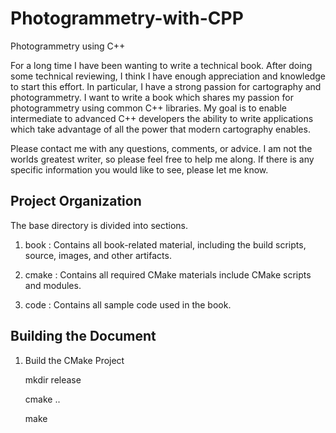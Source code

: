 # Photogrammetry-with-CPP
Photogrammetry using C++

For a long time I have been wanting to write a technical book.  After doing some 
technical reviewing, I think I have enough appreciation and knowledge to start
this effort.  In particular, I have a strong passion for cartography and 
photogrammetry.  I want to write a book which shares my passion for photogrammetry
using common C++ libraries.  My goal is to enable intermediate to advanced
C++ developers the ability to write applications which take advantage of
all the power that modern cartography enables. 


Please contact me with any questions, comments, or advice.  I am not the worlds
greatest writer, so please feel free to help me along.  If there is any specific
information you would like to see, please let me know. 

## Project Organization

The base directory is divided into sections. 

1.  book : Contains all book-related material, including the build scripts, source, images, and other artifacts.

2.  cmake : Contains all required CMake materials include CMake scripts and modules.

3.  code : Contains all sample code used in the book.

## Building the Document

1. Build the CMake Project

    mkdir release
    
    cmake ..
    
    make
    
